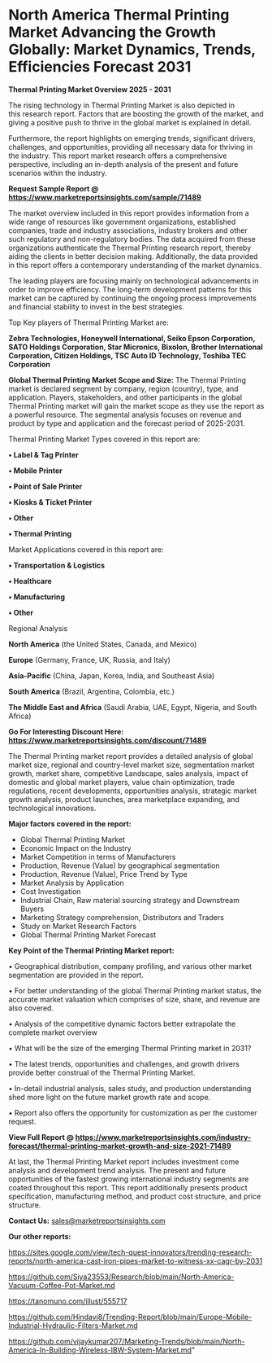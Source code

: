 # North America Thermal Printing Market Advancing the Growth Globally: Market Dynamics, Trends, Efficiencies Forecast 2031

<Strong> Thermal Printing Market Overview 2025 - 2031</strong>

The rising technology in Thermal Printing Market is also depicted in this research report. Factors that are boosting the growth of the market, and giving a positive push to thrive in the global market is explained in detail.

Furthermore, the report highlights on emerging trends, significant drivers, challenges, and opportunities, providing all necessary data for thriving in the industry. This report market research offers a comprehensive perspective, including an in-depth analysis of the present and future scenarios within the industry.

<strong>Request Sample Report @ <a href=https://www.marketreportsinsights.com/sample/71489>https://www.marketreportsinsights.com/sample/71489</a></strong>

The market overview included in this report provides information from a wide range of resources like government organizations, established companies, trade and industry associations, industry brokers and other such regulatory and non-regulatory bodies. The data acquired from these organizations authenticate the Thermal Printing research report, thereby aiding the clients in better decision making. Additionally, the data provided in this report offers a contemporary understanding of the market dynamics.

The leading players are focusing mainly on technological advancements in order to improve efficiency. The long-term development patterns for this market can be captured by continuing the ongoing process improvements and financial stability to invest in the best strategies.

Top Key players of Thermal Printing Market are:

<strong>Zebra Technologies, Honeywell International, Seiko Epson Corporation, SATO Holdings Corporation, Star Micronics, Bixolon, Brother International Corporation, Citizen Holdings, TSC Auto ID Technology, Toshiba TEC Corporation</strong>

<strong><b>Global Thermal Printing Market Scope and Size:</b></strong>
The Thermal Printing market is declared segment by company, region (country), type, and application. Players, stakeholders, and other participants in the global Thermal Printing market will gain the market scope as they use the report as a powerful resource. The segmental analysis focuses on revenue and product by type and application and the forecast period of 2025-2031.

Thermal Printing Market Types covered in this report are:

<strong>• Label & Tag Printer

• Mobile Printer

• Point of Sale Printer

• Kiosks & Ticket Printer

• Other

• Thermal Printing</strong>

Market Applications covered in this report are:

<strong>• Transportation & Logistics

• Healthcare

• Manufacturing

• Other</strong> 

Regional Analysis

<strong>North America</strong> (the United States, Canada, and Mexico)

<strong>Europe</strong> (Germany, France, UK, Russia, and Italy)

<strong>Asia-Pacific</strong> (China, Japan, Korea, India, and Southeast Asia)

<strong>South America</strong> (Brazil, Argentina, Colombia, etc.)

<strong>The Middle East and Africa</strong> (Saudi Arabia, UAE, Egypt, Nigeria, and South Africa)

<strong>Go For Interesting Discount Here: <a href=https://www.marketreportsinsights.com/discount/71489>https://www.marketreportsinsights.com/discount/71489</a></strong>

The Thermal Printing market report provides a detailed analysis of global market size, regional and country-level market size, segmentation market growth, market share, competitive Landscape, sales analysis, impact of domestic and global market players, value chain optimization, trade regulations, recent developments, opportunities analysis, strategic market growth analysis, product launches, area marketplace expanding, and technological innovations.

<strong><b>Major factors covered in the report:</b></strong>
<ul>
  <li>Global Thermal Printing Market </li>
  <li>Economic Impact on the Industry</li>
  <li>Market Competition in terms of Manufacturers</li>
  <li>Production, Revenue (Value) by geographical segmentation</li>
  <li>Production, Revenue (Value), Price Trend by Type</li>
  <li>Market Analysis by Application</li>
  <li>Cost Investigation</li>
  <li>Industrial Chain, Raw material sourcing strategy and Downstream Buyers</li>
  <li>Marketing Strategy comprehension, Distributors and Traders</li>
  <li>Study on Market Research Factors</li>
  <li>Global Thermal Printing Market Forecast</li>
</ul>

<strong><b>Key Point of the Thermal Printing Market report:</b></strong>

• Geographical distribution, company profiling, and various other market segmentation are provided in the report.

• For better understanding of the global Thermal Printing market status, the accurate market valuation which comprises of size, share, and revenue are also covered.

• Analysis of the competitive dynamic factors better extrapolate the complete market overview

• What will be the size of the emerging Thermal Printing market in 2031?

• The latest trends, opportunities and challenges, and growth drivers provide better construal of the Thermal Printing Market.

• In-detail industrial analysis, sales study, and production understanding shed more light on the future market growth rate and scope.

• Report also offers the opportunity for customization as per the customer request.

<strong><b>View Full Report @ <a href=https://www.marketreportsinsights.com/industry-forecast/thermal-printing-market-growth-and-size-2021-71489>https://www.marketreportsinsights.com/industry-forecast/thermal-printing-market-growth-and-size-2021-71489</a></b></strong>


At last, the Thermal Printing Market report includes investment come analysis and development trend analysis. The present and future opportunities of the fastest growing international industry segments are coated throughout this report. This report additionally presents product specification, manufacturing method, and product cost structure, and price structure.

<strong>Contact Us:</strong>
sales@marketreportsinsights.com

<strong>Our other reports:</strong>

<a href=https://sites.google.com/view/tech-quest-innovators/trending-research-reports/north-america-cast-iron-pipes-market-to-witness-xx-cagr-by-2031>https://sites.google.com/view/tech-quest-innovators/trending-research-reports/north-america-cast-iron-pipes-market-to-witness-xx-cagr-by-2031</a>

<a href=https://github.com/Siya23553/Research/blob/main/North-America-Vacuum-Coffee-Pot-Market.md>https://github.com/Siya23553/Research/blob/main/North-America-Vacuum-Coffee-Pot-Market.md</a>

<a href=https://tanomuno.com/illust/555717>https://tanomuno.com/illust/555717</a>

<a href=https://github.com/Hindavi8/Trending-Report/blob/main/Europe-Mobile-Industrial-Hydraulic-Filters-Market.md>https://github.com/Hindavi8/Trending-Report/blob/main/Europe-Mobile-Industrial-Hydraulic-Filters-Market.md</a>

<a href=https://github.com/vijaykumar207/Marketing-Trends/blob/main/North-America-In-Building-Wireless-IBW-System-Market.md>https://github.com/vijaykumar207/Marketing-Trends/blob/main/North-America-In-Building-Wireless-IBW-System-Market.md</a>"
